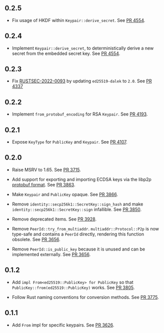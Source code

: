## 0.2.5

- Fix usage of HKDF within `Keypair::derive_secret`.
  See [PR 4554](https://github.com/libp2p/rust-libp2p/pull/4554).

## 0.2.4

- Implement `Keypair::derive_secret`, to deterministically derive a new secret from the embedded secret key.
  See [PR 4554].

[PR 4554]: https://github.com/libp2p/rust-libp2p/pull/4554

## 0.2.3

- Fix [RUSTSEC-2022-0093] by updating `ed25519-dalek` to `2.0`.
  See [PR 4337]

[RUSTSEC-2022-0093]: https://rustsec.org/advisories/RUSTSEC-2022-0093
[PR 4337]: https://github.com/libp2p/rust-libp2p/pull/4337

## 0.2.2

- Implement `from_protobuf_encoding` for RSA `Keypair`.
  See [PR 4193].

[PR 4193]: https://github.com/libp2p/rust-libp2p/pull/4193

## 0.2.1

- Expose `KeyType` for `PublicKey` and `Keypair`.
  See [PR 4107].

[PR 4107]: https://github.com/libp2p/rust-libp2p/pull/4107

## 0.2.0

- Raise MSRV to 1.65.
  See [PR 3715].
- Add support for exporting and importing ECDSA keys via the libp2p [protobuf format].
  See [PR 3863].

- Make `Keypair` and `PublicKey` opaque.
  See [PR 3866].

- Remove `identity::secp256k1::SecretKey::sign_hash` and make `identity::secp256k1::SecretKey::sign` infallible.
  See [PR 3850].

- Remove deprecated items. See [PR 3928].

- Remove `PeerId::try_from_multiaddr`.
  `multiaddr::Protocol::P2p` is now type-safe and contains a `PeerId` directly, rendering this function obsolete.
  See [PR 3656].

- Remove `PeerId::is_public_key` because it is unused and can be implemented externally.
  See [PR 3656].

[PR 3656]: https://github.com/libp2p/rust-libp2p/pull/3656
[PR 3850]: https://github.com/libp2p/rust-libp2p/pull/3850
[PR 3715]: https://github.com/libp2p/rust-libp2p/pull/3715
[PR 3863]: https://github.com/libp2p/rust-libp2p/pull/3863
[PR 3866]: https://github.com/libp2p/rust-libp2p/pull/3866
[PR 3928]: https://github.com/libp2p/rust-libp2p/pull/3928
[protobuf format]: https://github.com/libp2p/specs/blob/master/peer-ids/peer-ids.md#keys

## 0.1.2

- Add `impl From<ed25519::PublicKey> for PublicKey` so that `PublicKey::from(ed25519::PublicKey)` works.
  See [PR 3805].

[PR 3805]: https://github.com/libp2p/rust-libp2p/pull/3805

- Follow Rust naming conventions for conversion methods.
  See [PR 3775].

[PR 3775]: https://github.com/libp2p/rust-libp2p/pull/3775

## 0.1.1

- Add `From` impl for specific keypairs.
  See [PR 3626].

[PR 3626]: https://github.com/libp2p/rust-libp2p/pull/3626
